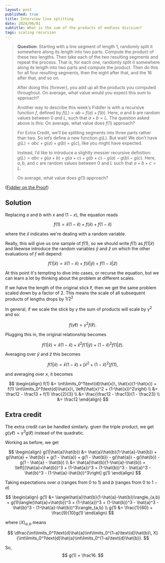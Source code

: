 ```yaml
---
layout: post
published: true
title: Interview line splitting
date: 2024/06/01
subtitle: What is the sum of the products of endless division?
tags: scaling recursion
---
```


>**Question**: Starting with a line segment of length 1, randomly split it somewhere along its length into two parts. Compute the product of these two lengths. Then take each of the two resulting segments and repeat the process. That is, for each one, randomly split it somewhere along its length into two parts and compute the product. Then do this for all four resulting segments, then the eight after that, and the 16 after that, and so on.
>
> After doing this (forever), you add up all the products you computed throughout. On average, what value would you expect this sum to approach?
>
>Another way to describe this week’s Fiddler is with a recursive function $f,$ defined by $f(L) = ab + f(a) + f(b).$ Here, $a$ and $b$ are random values between $0$ and $L,$ such that $a + b = L.$ The question asked above is this: On average, what value does $f(1)$ approach?
>
>For Extra Credit, we’ll be splitting segments into three parts rather than two. So let’s define a new function $g(L).$ But wait! We don’t have $g(L) = abc + g(a) + g(b) + g(c),$ like you might have expected.
>
>Instead, I’d like to introduce a slightly messier recursive definition: $g(L) = abc + g(a+b) + g(a+c) + g(b+c) − g(a) − g(b) − g(c).$ Here, $a, b,$ and $c$ are random values between $0$ and $L$ such that $a + b + c = L.$
>
>On average, what value does $g(1)$ approach?

<!--more-->

([Fiddler on the Proof](https://thefiddler.substack.com/p/can-you-ace-the-technical-interview))

## Solution

Replacing $a$ and $b$ with $x$ and $(1-x),$ the equation reads

$$ f(1) = \hat{x}(1-\hat{x}) + f(\hat{x}) + f(1-\hat{x}) $$

where the $\hat{x}$ indicates we're dealing with a random variable. 

Really, this will give us one sample of $f(1),$ so we should write $f(1)$ as $f(1\rvert\hat{x})$ and likewise introduce the random variables $\hat{y}$ and $\hat{z}$ on which the other evaluations of $f$ will depend: 

$$ f(1\rvert\hat{x}) = \hat{x}(1-\hat{x}) + f(\hat{x}\rvert\hat{y}) + f(1-\hat{x}\rvert\hat{z}) $$

At this point it's tempting to dive into cases, or recurse the equation, but we can learn a lot by thinking about the problem at different scales.

If we halve the length of the original stick $\ell,$ then we get the same problem scaled down by a factor of $2.$ This means the scale of all subsequent products of lengths drops by $1/2^2$

In general, if we scale the stick by $\gamma$ the sum of products will scale by $\gamma^2$ and so: 

$$ f(\gamma\ell) = \gamma^2 f(\ell). $$

Plugging this in, the original relationship becomes

$$ f(1|\hat{x}) = \hat{x}(1-\hat{x}) + \hat{x}^2 f(1|\hat{y}) + (1-\hat{x})^2 f(1|\hat{z}). $$

Averaging over $\hat{y}$ and $\hat{z}$ this becomes

$$ f(1|\hat{x}) = \hat{x}(1-\hat{x}) + \left[ \hat{x}^2 + (1-\hat{x})^2 \right]f(1), $$

and averaging over $x,$ it becomes

$$ \begin{align}
  f(1) &= \int\limits_0^1\text{d}\hat{x}\, \hat{x}(1-\hat{x}) + f(1) \int\limits_0^1\text{d}\hat{x}\, \left(\hat{x}^2 + (1-\hat{x})^2\right) \\
  &= \frac12 - \frac13 + f(1) \frac{2}{3} \\
&= \frac{\frac12 - \frac13}{1 - \frac23} \\
  &= \frac12
\end{align} $$

## Extra credit

The extra credit can be handled similarly. given the triple product, we get $g(\gamma \ell) = \gamma^3 g(\ell)$ instead of the quadratic.

Working as before, we get

$$ \begin{align}
  g(1|\hat{a}\hat{b}) &= \hat{a}\hat{b}(1-\hat{a}-\hat{b}) + g(\hat{a} + \hat{b}) + g(1 - \hat{a}) + g(1 - \hat{b}) - g(\hat{a}) - g(\hat{b}) - g(1 - \hat{a} - \hat{b}) \\
  &= \hat{a}\hat{b}(1-\hat{a}-\hat{b}) + \left[(\hat{a}+\hat{b})^3 + (1-\hat{a})^3 + (1-\hat{b})^3 - \hat{a}^3 - \hat{b}^3 - (1-\hat{a}-\hat{b})^3\right] g(1)
\end{align} $$

Taking expectations over $a$ (ranges from $0$ to $1$) and $b$ (ranges from $0$ to $1-a$) 

$$ \begin{align}
g(1) &= \langle\hat{a}\hat{b}(1-\hat{a}-\hat{b})\rangle_{a,b} + g(1)\langle(\hat{a}+\hat{b})^3 + (1-\hat{a})^3 + (1-\hat{b})^3 - \hat{a}^3 - \hat{b}^3 - (1-\hat{a}-\hat{b})^3\rangle_{a,b} \\
g(1) &= \frac{1}{60} + \frac{9}{10}g(1)
\end{align} $$

where $\langle X \rangle_{a,b}$ means

$$ \dfrac{\int\limits_0^1\text{d}\hat{a}\int\limits_0^{1-a}\text{d}\hat{b}\, X}{\int\limits_0^1\text{d}\hat{a}\int\limits_0^{1-a}\text{d}\hat{b}}. $$

So, 
$$ g(1) = \frac16. $$

<br>
